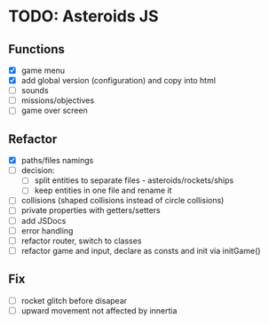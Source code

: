# TODO: Asteroids JS

## Functions

- [x] game menu
- [x] add global version (configuration) and copy into html
- [ ] sounds
- [ ] missions/objectives
- [ ] game over screen

## Refactor

- [x] paths/files namings
- [ ] decision:
  - [ ] split entities to separate files - asteroids/rockets/ships
  - [ ] keep entities in one file and rename it
- [ ] collisions (shaped collisions instead of circle collisions)
- [ ] private properties with getters/setters
- [ ] add JSDocs
- [ ] error handling
- [ ] refactor router, switch to classes
- [ ] refactor game and input, declare as consts and init via initGame()

## Fix

- [ ] rocket glitch before disapear
- [ ] upward movement not affected by innertia
